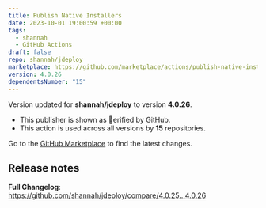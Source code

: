 ```yaml
---
title: Publish Native Installers
date: 2023-10-01 19:00:59 +00:00
tags:
  - shannah
  - GitHub Actions
draft: false
repo: shannah/jdeploy
marketplace: https://github.com/marketplace/actions/publish-native-installers
version: 4.0.26
dependentsNumber: "15"
---
```



Version updated for **shannah/jdeploy** to version **4.0.26**.
- This publisher is shown as erified by GitHub.
- This action is used across all versions by **15** repositories.

Go to the [GitHub Marketplace](https://github.com/marketplace/actions/publish-native-installers) to find the latest changes.

## Release notes

**Full Changelog**: https://github.com/shannah/jdeploy/compare/4.0.25...4.0.26
